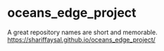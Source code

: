 # oceans_edge_project
A great repository names are short and memorable.
https://shariffaysal.github.io/oceans_edge_project/
